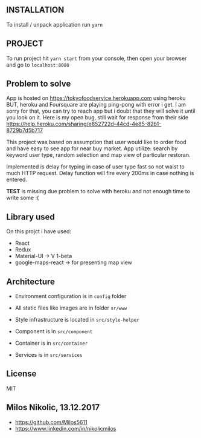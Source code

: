 ## INSTALLATION

To install / unpack application run `yarn` 

## PROJECT

To run project hit `yarn start` from your console, then open your browser and go to `localhost:8080`

## Problem to solve

App is hosted on https://tokyofoodservice.herokuapp.com using heroku BUT, heroku and Foursquare are playing ping-pong with error i get.
I am sorry for that, you can try to reach app but i doubt that they will solve it until you look on it.
Here is my open bug, still wait for response from their side https://help.heroku.com/sharing/e852722d-44cd-4e85-82b1-8729b7d5b717 

This project was based on assumption that user would like to order food and have easy to see app for near buy market.
App utilize: search by keyword user type, random selection and map view of particular restoran.

Implemented is delay for typing in case of user type fast so not waist to much HTTP request.
Delay function will fire every 200ms in case nothing is entered.  

__TEST__ is missing due problem to solve with heroku and not enough time to write some :(


## Library used

On this projct i have used:
 - React 
 - Redux  
 - Material-UI -> V 1-beta
 - google-maps-react -> for presenting map view
 
## Architecture

- Environment configuration is in `config` folder

- All static files like images are in folder `sr/www`
- Style infrastructure is located in `src/style-helper`

- Component is in `src/component`
- Container is in `src/container`
- Services is in `src/services`
 
## License

MIT

## Milos Nikolic, 13.12.2017
 - https://github.com/Milos5611
 - https://www.linkedin.com/in/nikolicmilos
